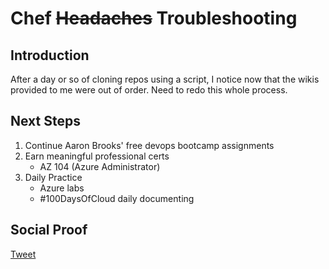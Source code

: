 
# Chef ~~Headaches~~ Troubleshooting

## Introduction

After a day or so of cloning repos using a script, I notice now that the wikis provided to me were out of order. Need to redo this whole process. 

## Next Steps

1) Continue Aaron Brooks' free devops bootcamp assignments
2) Earn meaningful professional certs
    - AZ 104 (Azure Administrator)
3) Daily Practice
    - Azure labs
    - #100DaysOfCloud daily documenting

## Social Proof

[Tweet]()
